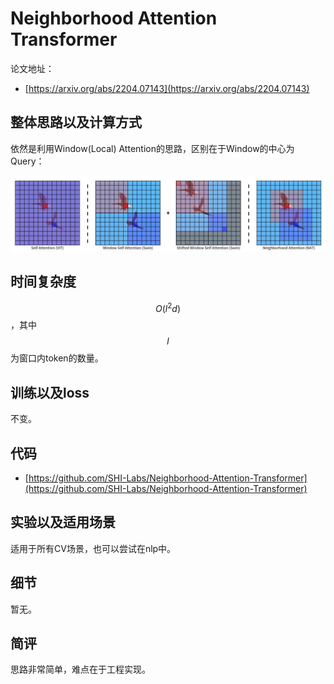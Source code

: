 # Neighborhood Attention Transformer

论文地址：

- [https://arxiv.org/abs/2204.07143](https://arxiv.org/abs/2204.07143)



## 整体思路以及计算方式

依然是利用Window(Local) Attention的思路，区别在于Window的中心为Query：

![](../../.Photo/MHA/LocalGlobal/3.jpg)



## 时间复杂度

$$O(l^2 d)$$，其中$$l$$为窗口内token的数量。



## 训练以及loss

不变。



## 代码

- [https://github.com/SHI-Labs/Neighborhood-Attention-Transformer](https://github.com/SHI-Labs/Neighborhood-Attention-Transformer)



## 实验以及适用场景

适用于所有CV场景，也可以尝试在nlp中。



## 细节

暂无。



## 简评

思路非常简单，难点在于工程实现。